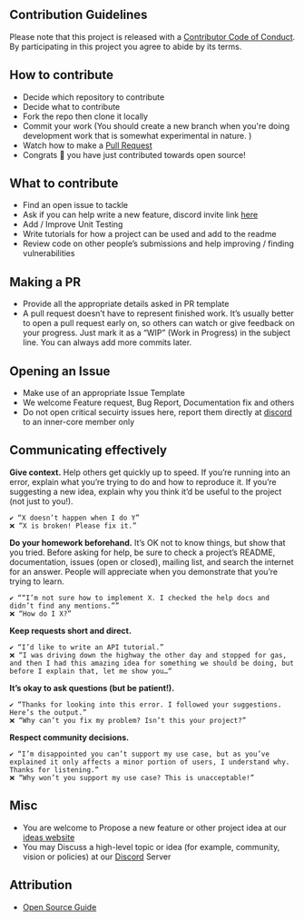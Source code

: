 ## Contribution Guidelines

Please note that this project is released with a [Contributor Code of Conduct](CODE_OF_CONDUCT.md). By participating in this project you agree to abide by its terms.

## How to contribute

- Decide which repository to contribute
- Decide what to contribute
- Fork the repo then clone it locally
- Commit your work (You should create a new branch when you're doing development work that is somewhat experimental in nature. )
- Watch how to make a [Pull Request](https://www.youtube.com/watch?v=RVf9nXslJIc)
- Congrats 🎉 you have just contributed towards open source!

## What to contribute

- Find an open issue to tackle
- Ask if you can help write a new feature, discord invite link [here](https://discord.com/invite/cWyEXgV)
- Add / Improve Unit Testing
- Write tutorials for how a project can be used and add to the readme
- Review code on other people’s submissions and help improving / finding vulnerabilities

## Making a PR
- Provide all the appropriate details asked in PR template
- A pull request doesn’t have to represent finished work. It’s usually better to open a pull request early on, so others can watch or give feedback on your progress. Just mark it as a “WIP” (Work in Progress) in the subject line. You can always add more commits later.

## Opening an Issue
- Make use of an appropriate Issue Template
- We welcome Feature request, Bug Report, Documentation fix and others
- Do not open critical secuirty issues here, report them directly at [discord](https://discord.com/invite/cWyEXgV) to an inner-core member only

## Communicating effectively
**Give context.** Help others get quickly up to speed. If you’re running into an error, explain what you’re trying to do and how to reproduce it. If you’re suggesting a new idea, explain why you think it’d be useful to the project (not just to you!).

```
✔️ “X doesn’t happen when I do Y”
❌ “X is broken! Please fix it.”
```

**Do your homework beforehand.** It’s OK not to know things, but show that you tried. Before asking for help, be sure to check a project’s README, documentation, issues (open or closed), mailing list, and search the internet for an answer. People will appreciate when you demonstrate that you’re trying to learn.

```
✔️ ““I’m not sure how to implement X. I checked the help docs and didn’t find any mentions.””
❌ “How do I X?”
```

**Keep requests short and direct.**

```
✔️ “I’d like to write an API tutorial.”
❌ “I was driving down the highway the other day and stopped for gas, and then I had this amazing idea for something we should be doing, but before I explain that, let me show you…“
```

**It’s okay to ask questions (but be patient!).**

```
✔️ “Thanks for looking into this error. I followed your suggestions. Here’s the output.”
❌ “Why can’t you fix my problem? Isn’t this your project?”
```

**Respect community decisions.**

```
✔️ “I’m disappointed you can’t support my use case, but as you’ve explained it only affects a minor portion of users, I understand why. Thanks for listening.”
❌ “Why won’t you support my use case? This is unacceptable!”
```

## Misc
- You are welcome to Propose a new feature or other project idea at our [ideas website](ideas.dscvit.com/)
- You may Discuss a high-level topic or idea (for example, community, vision or policies) at our [Discord](https://discord.com/invite/cWyEXgV) Server

## Attribution
- [Open Source Guide](https://opensource.guide/how-to-contribute/)
